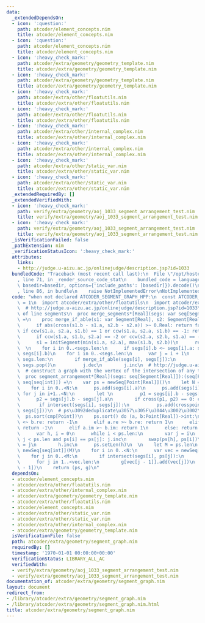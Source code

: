 ```yaml
---
data:
  _extendedDependsOn:
  - icon: ':question:'
    path: atcoder/element_concepts.nim
    title: atcoder/element_concepts.nim
  - icon: ':question:'
    path: atcoder/element_concepts.nim
    title: atcoder/element_concepts.nim
  - icon: ':heavy_check_mark:'
    path: atcoder/extra/geometry/geometry_template.nim
    title: atcoder/extra/geometry/geometry_template.nim
  - icon: ':heavy_check_mark:'
    path: atcoder/extra/geometry/geometry_template.nim
    title: atcoder/extra/geometry/geometry_template.nim
  - icon: ':heavy_check_mark:'
    path: atcoder/extra/other/floatutils.nim
    title: atcoder/extra/other/floatutils.nim
  - icon: ':heavy_check_mark:'
    path: atcoder/extra/other/floatutils.nim
    title: atcoder/extra/other/floatutils.nim
  - icon: ':heavy_check_mark:'
    path: atcoder/extra/other/internal_complex.nim
    title: atcoder/extra/other/internal_complex.nim
  - icon: ':heavy_check_mark:'
    path: atcoder/extra/other/internal_complex.nim
    title: atcoder/extra/other/internal_complex.nim
  - icon: ':heavy_check_mark:'
    path: atcoder/extra/other/static_var.nim
    title: atcoder/extra/other/static_var.nim
  - icon: ':heavy_check_mark:'
    path: atcoder/extra/other/static_var.nim
    title: atcoder/extra/other/static_var.nim
  _extendedRequiredBy: []
  _extendedVerifiedWith:
  - icon: ':heavy_check_mark:'
    path: verify/extra/geometry/aoj_1033_segment_arrangement_test.nim
    title: verify/extra/geometry/aoj_1033_segment_arrangement_test.nim
  - icon: ':heavy_check_mark:'
    path: verify/extra/geometry/aoj_1033_segment_arrangement_test.nim
    title: verify/extra/geometry/aoj_1033_segment_arrangement_test.nim
  _isVerificationFailed: false
  _pathExtension: nim
  _verificationStatusIcon: ':heavy_check_mark:'
  attributes:
    links:
    - http://judge.u-aizu.ac.jp/onlinejudge/description.jsp?id=1033
  bundledCode: "Traceback (most recent call last):\n  File \"/opt/hostedtoolcache/Python/3.9.6/x64/lib/python3.9/site-packages/onlinejudge_verify/documentation/build.py\"\
    , line 71, in _render_source_code_stat\n    bundled_code = language.bundle(stat.path,\
    \ basedir=basedir, options={'include_paths': [basedir]}).decode()\n  File \"/opt/hostedtoolcache/Python/3.9.6/x64/lib/python3.9/site-packages/onlinejudge_verify/languages/nim.py\"\
    , line 86, in bundle\n    raise NotImplementedError\nNotImplementedError\n"
  code: "when not declared ATCODER_SEGMENT_GRAPH_HPP:\n  const ATCODER_SEGMENT_GRAPH_HPP*\
    \ = 1\n  import atcoder/extra/other/floatutils\n  import atcoder/extra/geometry/geometry_template\n\
    \  # http://judge.u-aizu.ac.jp/onlinejudge/description.jsp?id=1033\n  # deduplication\
    \ of line segments\n  proc merge_segments*[Real](segs: var seq[Segment[Real]])\
    \ =\n    proc merge_if_able(s1: var Segment[Real], s2: Segment[Real]):bool =\n\
    \      if abs(cross(s1.b - s1.a, s2.b - s2.a)) >~ 0.Real: return false\n     \
    \ if ccw(s1.a, s2.a, s1.b) == 1 or ccw(s1.a, s2.a, s1.b) == -1: return false\n\
    \      if ccw(s1.a, s1.b, s2.a) == -2 or ccw(s2.a, s2.b, s1.a) == -2: return false\n\
    \      s1 = initSegment(min(s1.a, s2.a), max(s1.b, s2.b))\n      return true\n\
    \  \n    for i in 0..<segs.len:\n      if segs[i].b <~ segs[i].a: swap(segs[i].a,\
    \ segs[i].b)\n    for i in 0..<segs.len:\n      var j = i + 1\n      while j <\
    \ segs.len:\n        if merge_if_able(segs[i], segs[j]):\n          segs[j] =\
    \ segs.pop()\n          j.dec\n        j.inc\n  # http://judge.u-aizu.ac.jp/onlinejudge/description.jsp?id=1033\n\
    \  # construct a graph with the vertex of the intersection of any two line segments\n\
    \  proc segment_arrangement*[Real](segs: seq[Segment[Real]]):(seq[Point[Real]],\
    \ seq[seq[int]]) =\n    var ps = newSeq[Point[Real]]()\n    let N = segs.len\n\
    \    for i in 0..<N:\n      ps.add(segs[i].a)\n      ps.add(segs[i].b)\n     \
    \ for j in i+1..<N:\n        let \n          p1 = segs[i].b - segs[i].a\n    \
    \      p2 = segs[j].b - segs[j].a\n        if cross(p1, p2) == 0: continue\n \
    \       if intersect(segs[i], segs[j]):\n          ps.add(crosspoint(segs[i],\
    \ segs[j]))\n  # ps\u3092deduplicate\u3057\u305F\u3044\u3002\u3002\u3002\n#  \
    \  ps.sort(cmp[Point])\n    ps.sort() do (a, b:Point[Real])->int:\n      if a.re\
    \ <~ b.re: return -1\n      elif a.re >~ b.re: return 1\n      elif a.im <~ b.im:\
    \ return -1\n      elif a.im >~ b.im: return 1\n      else: return 0\n    block:\n\
    \      var h, i = 0\n      while i < ps.len:\n        var j = i\n        while\
    \ j < ps.len and ps[i] == ps[j]: j.inc\n        swap(ps[h], ps[i])\n        i\
    \ = j\n        h.inc\n      ps.setLen(h)\n  \n    let M = ps.len\n    var g =\
    \ newSeq[seq[int]](M)\n    for i in 0..<N:\n      var vec = newSeq[int]()\n  \
    \    for j in 0..<M:\n        if intersect(segs[i], ps[j]):\n          vec.add(j)\n\
    \      for j in 1..<vec.len:\n        g[vec[j - 1]].add(vec[j])\n        g[vec[j]].add(vec[j\
    \ - 1])\n    return (ps, g)\n"
  dependsOn:
  - atcoder/element_concepts.nim
  - atcoder/extra/other/floatutils.nim
  - atcoder/extra/other/internal_complex.nim
  - atcoder/extra/geometry/geometry_template.nim
  - atcoder/extra/other/floatutils.nim
  - atcoder/element_concepts.nim
  - atcoder/extra/other/static_var.nim
  - atcoder/extra/other/static_var.nim
  - atcoder/extra/other/internal_complex.nim
  - atcoder/extra/geometry/geometry_template.nim
  isVerificationFile: false
  path: atcoder/extra/geometry/segment_graph.nim
  requiredBy: []
  timestamp: '1970-01-01 00:00:00+00:00'
  verificationStatus: LIBRARY_ALL_AC
  verifiedWith:
  - verify/extra/geometry/aoj_1033_segment_arrangement_test.nim
  - verify/extra/geometry/aoj_1033_segment_arrangement_test.nim
documentation_of: atcoder/extra/geometry/segment_graph.nim
layout: document
redirect_from:
- /library/atcoder/extra/geometry/segment_graph.nim
- /library/atcoder/extra/geometry/segment_graph.nim.html
title: atcoder/extra/geometry/segment_graph.nim
---
```

